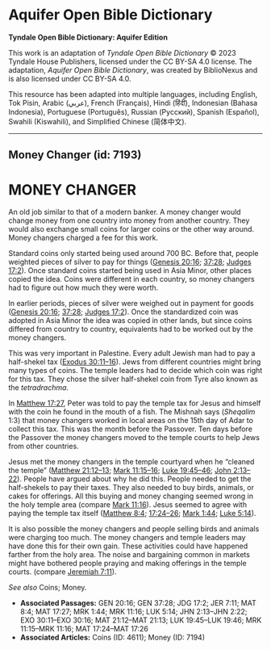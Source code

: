# Aquifer Open Bible Dictionary

**Tyndale Open Bible Dictionary: Aquifer Edition**

This work is an adaptation of *Tyndale Open Bible Dictionary* © 2023 Tyndale House Publishers, licensed under the CC BY\-SA 4\.0 license. The adaptation, *Aquifer Open Bible Dictionary*, was created by BiblioNexus and is also licensed under CC BY\-SA 4\.0\.

This resource has been adapted into multiple languages, including English, Tok Pisin, Arabic (عربي), French (Français), Hindi (हिंदी), Indonesian (Bahasa Indonesia), Portuguese (Português), Russian (Русский), Spanish (Español), Swahili (Kiswahili), and Simplified Chinese (简体中文).



--------------------------------

## Money Changer (id: 7193)

MONEY CHANGER
=============

An old job similar to that of a modern banker. A money changer would change money from one country into money from another country. They would also exchange small coins for larger coins or the other way around. Money changers charged a fee for this work.

Standard coins only started being used around 700 BC. Before that, people weighted pieces of silver to pay for things ([Genesis 20:16](https://ref.ly/Gen20:16); [37:28](https://ref.ly/Gen37:28); [Judges 17:2](https://ref.ly/Judg17:2)). Once standard coins started being used in Asia Minor, other places copied the idea. Coins were different in each country, so money changers had to figure out how much they were worth. 

In earlier periods, pieces of silver were weighed out in payment for goods ([Genesis 20:16](https://ref.ly/Gen20:16); [37:28](https://ref.ly/Gen37:28); [Judges 17:2](https://ref.ly/Judg17:2)). Once the standardized coin was adopted in Asia Minor the idea was copied in other lands, but since coins differed from country to country, equivalents had to be worked out by the money changers.

This was very important in Palestine. Every adult Jewish man had to pay a half\-shekel tax ([Exodus 30:11–16](https://ref.ly/Exod30:11-Exod30:16)). Jews from different countries might bring many types of coins. The temple leaders had to decide which coin was right for this tax. They chose the silver half\-shekel coin from Tyre also known as the *tetradrachma*. 

In [Matthew 17:27](https://ref.ly/Matt17:27), Peter was told to pay the temple tax for Jesus and himself with the coin he found in the mouth of a fish. The Mishnah says (*Sheqalim* 1:3\) that money changers worked in local areas on the 15th day of Adar to collect this tax. This was the month before the Passover. Ten days before the Passover the money changers moved to the temple courts to help Jews from other countries.

Jesus met the money changers in the temple courtyard when he “cleaned the temple” ([Matthew 21:12–13](https://ref.ly/Matt21:12-Matt21:13); [Mark 11:15–16](https://ref.ly/Mark11:15-Mark11:16); [Luke 19:45–46](https://ref.ly/Luke19:45-Luke19:46); [John 2:13–22](https://ref.ly/John2:13-John2:22)). People have argued about why he did this. People needed to get the half\-shekels to pay their taxes. They also needed to buy birds, animals, or cakes for offerings. All this buying and money changing seemed wrong in the holy temple area (compare [Mark 11:16](https://ref.ly/Mark11:16)). Jesus seemed to agree with paying the temple tax itself ([Matthew 8:4](https://ref.ly/Matt8:4); [17:24–26](https://ref.ly/Matt17:24-Matt17:26); [Mark 1:44](https://ref.ly/Mark1:44); [Luke 5:14](https://ref.ly/Luke5:14)). 

It is also possible the money changers and people selling birds and animals were charging too much. The money changers and temple leaders may have done this for their own gain. These activities could have happened farther from the holy area. The noise and bargaining common in markets might have bothered people praying and making offerings in the temple courts. (compare [Jeremiah 7:11](https://ref.ly/Jer7:11)).

*See also* Coins; Money.

* **Associated Passages:** GEN 20:16; GEN 37:28; JDG 17:2; JER 7:11; MAT 8:4; MAT 17:27; MRK 1:44; MRK 11:16; LUK 5:14; JHN 2:13–JHN 2:22; EXO 30:11–EXO 30:16; MAT 21:12–MAT 21:13; LUK 19:45–LUK 19:46; MRK 11:15–MRK 11:16; MAT 17:24–MAT 17:26
* **Associated Articles:** Coins (ID: 4611); Money (ID: 7194)

